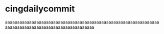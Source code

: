 # cingdailycommit
aaaaaaaaaaaaaaaaaaaaaaaaaaaaaaaaaaaaaaaaaaaaaaaaaaaaaaaaaaaaaaaaaaaaaaaaaaaaaaaaaaaaaaaaaaaaaaaaaaaaa